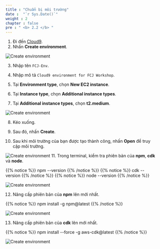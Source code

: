 ```yaml
---
title : "Chuẩn bị môi trường"
date :  "`r Sys.Date()`" 
weight : 2 
chapter : false
pre : " <b> 2.2 </b> "
---
```

1. Đi đến [Cloud9](https://ap-southeast-1.console.aws.amazon.com/cloud9control/home?region=ap-southeast-1#/product).
2. Nhấn **Create environment**.

![Create environment](../../../images/2.preparation/2.2setupenv/2.2.1cloud9.png?pc=90pt)

3. Nhập tên ```FCJ-Env```.

4. Nhập mô tả ```Cloud9 environment for FCJ Workshop```.

5. Tại **Environment type**, chọn **New EC2 instance**.

6. Tại **Instance type**, chọn **Additional instance types**.

7. Tại **Additional instance types**, chọn **t2.medium**.

![Create environment](../../../images/2.preparation/2.2setupenv/2.2.2cloud9.png?pc=90pt)

8. Kéo xuống.
9. Sau đó, nhấn **Create**.

10. Sau khi môi trường của bạn được tạo thành công, nhấn **Open** để truy cập môi trường.

![Create environment](../../../images/2.preparation/2.2setupenv/2.2.3cloud9.png?pc=90pt)
11. Trong terminal, kiểm tra phiên bản của **npm**, **cdk** và **node**.

{{% notice %}}
    npm --version
{{% /notice %}}
{{% notice %}}
    cdk --version
{{% /notice %}}
{{% notice %}}
    node --version
{{% /notice %}}

![Create environment](../../../images/2.preparation/2.2setupenv/2.2.4cloud9.png?pc=90pt)

12. Nâng cấp phiên bản của **npm** lên mới nhất.

{{% notice %}}
    npm install -g npm@latest
{{% /notice %}}

![Create environment](../../../images/2.preparation/2.2setupenv/2.2.5cloud9.png?pc=90pt)

13. Nâng cấp phiên bản của **cdk** lên mới nhất.

{{% notice %}}
    npm install --force -g aws-cdk@latest
{{% /notice %}}

![Create environment](../../../images/2.preparation/2.2setupenv/2.2.6cloud9.png?pc=90pt)
